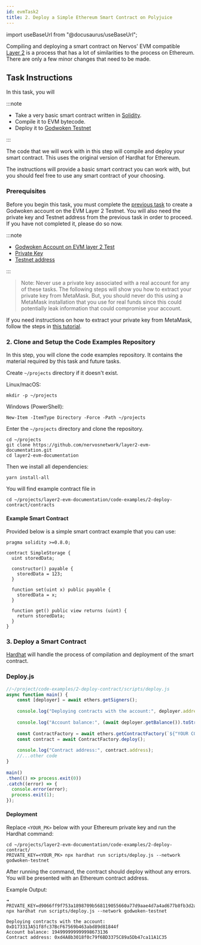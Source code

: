 ```yaml
---
id: evmTask2
title: 2. Deploy a Simple Ethereum Smart Contract on Polyjuice
---
```

import useBaseUrl from "@docusaurus/useBaseUrl";

Compiling and deploying a smart contract on Nervos' EVM compatible [Layer 2](structure.md#layer-1-layer-2) is a process that has a lot of similarities to the process on Ethereum. There are only a few minor changes that need to be made.

## Task Instructions

In this task, you will

:::note

- Take a very basic smart contract written in [Solidity](https://soliditylang.org/).
- Compile it to EVM bytecode.
- Deploy it to [Godwoken Testnet](https://v1.testnet.gwscan.com/)

:::

The code that we will work with in this step will compile and deploy your smart contract. This uses the original version of Hardhat for Ethereum.

The instructions will provide a basic smart contract you can work with, but you should feel free to use any smart contract of your choosing.

### Prerequisites

Before you begin this task, you must complete the [previous task](evm_training/evmTask1.md) to create a Godwoken account on the EVM Layer 2 Testnet. You will also need the private key and Testnet address from the previous task in order to proceed. If you have not completed it, please do so now.

:::note

- [Godwoken Account on EVM layer 2 Test](/evm_training/evmTask1.md)
- [Private Key](https://ethereum.org/en/developers/docs/accounts/#account-creation)
- [Testnet address](/evm_training/evmTask1.md#1-go-to-godwoken-bridge)

:::


> Note: Never use a private key associated with a real account for any of these tasks. The following steps will show you how to extract your private key from MetaMask. But, you should never do this using a MetaMask installation that you use for real funds since this could potentially leak information that could compromise your account.

If you need instructions on how to extract your private key from MetaMask, follow the steps in [this tutorial](evm_training/evmTask5.md).

### 2. Clone and Setup the Code Examples Repository

In this step, you will clone the code examples repository. It contains the material required by this task and future tasks.

Create `~/projects` directory if it doesn't exist.

Linux/macOS:

```
mkdir -p ~/projects
```

Windows (PowerShell):

```
New-Item -ItemType Directory -Force -Path ~/projects
```

Enter the `~/projects` directory and clone the repository.

```
cd ~/projects
git clone https://github.com/nervosnetwork/layer2-evm-documentation.git
cd layer2-evm-documentation
```

Then we install all dependencies:

```
yarn install-all
```

You will find example contract file in 
```
cd ~/projects/layer2-evm-documentation/code-examples/2-deploy-contract/contracts
```

#### Example Smart Contract

Provided below is a simple smart contract example that you can use:

```solidity
pragma solidity >=0.8.0;

contract SimpleStorage {
  uint storedData;

  constructor() payable {
    storedData = 123;
  }

  function set(uint x) public payable {
    storedData = x;
  }

  function get() public view returns (uint) {
    return storedData;
  }
}
```

### 3. Deploy a Smart Contract

[Hardhat](https://hardhat.org/) will handle the process of compilation and deployment of the smart contract.

### Deploy.js
```Javascript
//~/project/code-examples/2-deploy-contract/scripts/deploy.js
async function main() {
    const [deployer] = await ethers.getSigners();
    
    console.log("Deploying contracts with the account:", deployer.address);
    
    console.log("Account balance:", (await deployer.getBalance()).toString());
    
    const ContractFactory = await ethers.getContractFactory(`${"YOUR CONTRACT NAME HERE"}`);
    const contract = await ContractFactory.deploy();
    
    console.log("Contract address:", contract.address);
    //...other code
}
  
main()
.then(() => process.exit(0))
.catch((error) => {
  console.error(error);
  process.exit(1);
});

```

#### Deployment

Replace `<YOUR_PK>` below with your Ethereum private key and run the Hardhat command:

```
cd ~/projects/layer2-evm-documentation/code-examples/2-deploy-contract/
PRIVATE_KEY=<YOUR_PK> npx hardhat run scripts/deploy.js --network godwoken-testnet
```

After running the command, the contract should deploy without any errors. You will be presented with an Ethereum contract address.

Example Output:

```
➜ PRIVATE_KEY=d9066ff9f753a1898709b568119055660a77d9aae4d7a4ad677b8fb3d2a571e5 npx hardhat run scripts/deploy.js --network godwoken-testnet

Deploying contracts with the account: 0xD173313A51f8fc37BcF67569b463abd89d81844f
Account balance: 194999999999998673136
Contract address: 0xd4A8b3018f0c79f6BD3375C89a5Db47ca11A1C35
```